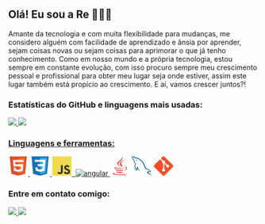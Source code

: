 ##  Olá! Eu sou a Re 👩🏾‍💻
Amante da tecnologia e com muita flexibilidade para mudanças, me considero alguém com facilidade de aprendizado e ânsia por aprender, 
sejam coisas novas ou sejam coisas para aprimorar o que já tenho conhecimento.
Como em nosso mundo e a própria tecnologia, estou sempre em constante evolução, com isso procuro sempre meu crescimento pessoal e profissional 
para obter meu lugar seja onde estiver, assim este lugar também está propício ao crescimento. E aí, vamos crescer juntos?!

<div>

###  Estatísticas do GitHub e linguagens mais usadas:
 
  <div>
  <a href="https://github.com/rodriguesregina">
  <img height = "160em" src = "https://github-readme-stats.vercel.app/api?username=rodriguesregina&show_icons=true&theme=radical&include_all_commits=true&count_private=true" />
  <img height = "160em" src = "https://github-readme-stats.vercel.app/api/top-langs/?username=rodriguesregina&layout=compact&langs_count=16&theme=radical" />
<div>

   </div> 
 <h3 align = "left"> Linguagens e ferramentas: </h3>

<p align = "left">
  <img height = "40" src = "https://raw.githubusercontent.com/devicons/devicon/master/icons/html5/html5-original.svg">
       <img height = "40" src = "https://raw.githubusercontent.com/devicons/devicon/master/icons/css3/css3-original.svg">
       <img height = "40" src = "https://raw.githubusercontent.com/devicons/devicon/master/icons/javascript/javascript-original.svg">
 <img href = "https://angular.io" target = "_ blank"> 
 <img src = "https://avatars.githubusercontent.com/u/139426?s=200&v=4" alt = "angular" width = "40" height = "40" /> </a>
   
 <img height = "40" src = "https://raw.githubusercontent.com/devicons/devicon/master/icons/java/java-plain.svg">
  <img height = "40" src = "https://raw.githubusercontent.com/devicons/devicon/master/icons/mysql/mysql-original.svg">
    <img height = "40" src = "https://raw.githubusercontent.com/devicons/devicon/master/icons/git/git-original.svg">
  


   
    
</p>


###  Entre em contato comigo:

 <div>
  <a href = "mailto: reginastrodrigues@gmail.com"> <img src = "https://img.shields.io/badge/-Gmail-%23EA4335?style=for-the-badge&logo=gmail&logoColor=white "target =" _ blank "> </a>
   <a href="https://www.linkedin.com/in/rodriguesregina/" target="_blank"> <img src = "https://img.shields.io/badge/LinkedIn-0077B5?style=for-the-badge&logo=linkedin&logoColor=white "target =" _ blank "> </a> 
</div>
